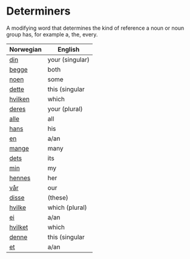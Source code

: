 # Determiners

A modifying word that determines the kind of reference a noun or noun group has, for example a, the, every.

| Norwegian | English |
| --- | --- |
| [din](https://www.ordnett.no/search?language=no&phrase=din) | your (singular) |  |
| [begge](https://www.ordnett.no/search?language=no&phrase=begge) | both |  |
| [noen](https://www.ordnett.no/search?language=no&phrase=noen) | some |  |
| [dette](https://www.ordnett.no/search?language=no&phrase=dette) | this (singular |  neuter) |
| [hvilken](https://www.ordnett.no/search?language=no&phrase=hvilken) | which | m |
| [deres](https://www.ordnett.no/search?language=no&phrase=deres) | your (plural) | None |
| [alle](https://www.ordnett.no/search?language=no&phrase=alle) | all |  |
| [hans](https://www.ordnett.no/search?language=no&phrase=hans) | his | m |
| [en](https://www.ordnett.no/search?language=no&phrase=en) | a/an | m |
| [mange](https://www.ordnett.no/search?language=no&phrase=mange) | many |  |
| [dets](https://www.ordnett.no/search?language=no&phrase=dets) | its | i |
| [min](https://www.ordnett.no/search?language=no&phrase=min) | my |  |
| [hennes](https://www.ordnett.no/search?language=no&phrase=hennes) | her | f |
| [vår](https://www.ordnett.no/search?language=no&phrase=vår) | our |  |
| [disse](https://www.ordnett.no/search?language=no&phrase=disse) | (these) |  |
| [hvilke](https://www.ordnett.no/search?language=no&phrase=hvilke) | which (plural) |  |
| [ei](https://www.ordnett.no/search?language=no&phrase=ei) | a/an | f |
| [hvilket](https://www.ordnett.no/search?language=no&phrase=hvilket) | which | i |
| [denne](https://www.ordnett.no/search?language=no&phrase=denne) | this (singular |  masculine and femenine) |
| [et](https://www.ordnett.no/search?language=no&phrase=et) | a/an | i |

